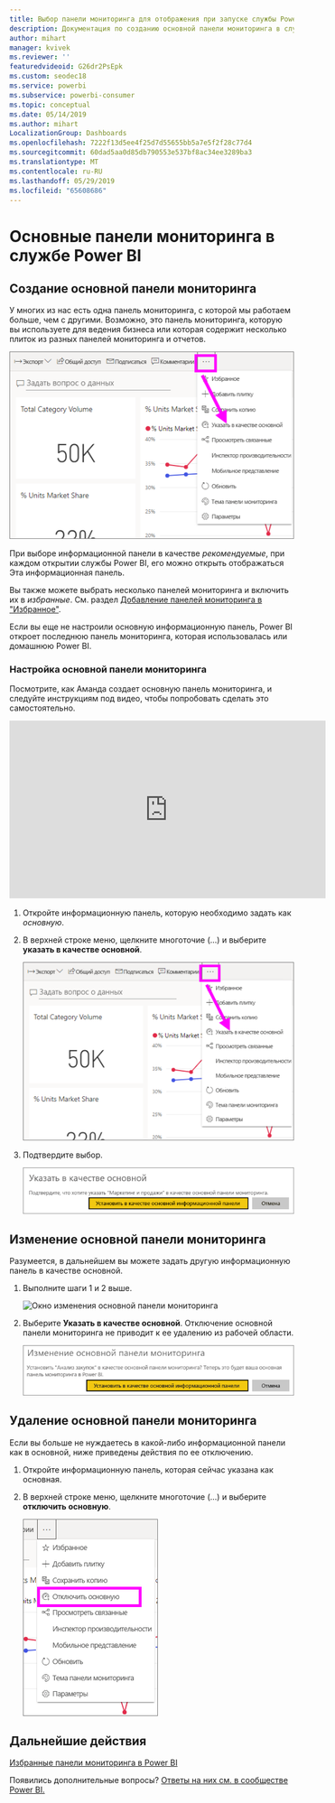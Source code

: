 ```yaml
---
title: Выбор панели мониторинга для отображения при запуске службы Power BI
description: Документация по созданию основной панели мониторинга в службе Power BI
author: mihart
manager: kvivek
ms.reviewer: ''
featuredvideoid: G26dr2PsEpk
ms.custom: seodec18
ms.service: powerbi
ms.subservice: powerbi-consumer
ms.topic: conceptual
ms.date: 05/14/2019
ms.author: mihart
LocalizationGroup: Dashboards
ms.openlocfilehash: 7222f13d5ee4f25d7d55655bb5a7e5f2f28c77d4
ms.sourcegitcommit: 60dad5aa0d85db790553e537bf8ac34ee3289ba3
ms.translationtype: MT
ms.contentlocale: ru-RU
ms.lasthandoff: 05/29/2019
ms.locfileid: "65608686"
---
```

# <a name="featured-dashboards-in-power-bi-service"></a>Основные панели мониторинга в службе Power BI
## <a name="create-a-featured-dashboard"></a>Создание основной панели мониторинга
У многих из нас есть одна панель мониторинга, с которой мы работаем больше, чем с другими.  Возможно, это панель мониторинга, которую вы используете для ведения бизнеса или которая содержит несколько плиток из разных панелей мониторинга и отчетов.

![значок указания в качестве основной](./media/end-user-featured/power-bi-dropdown.png)

При выборе информационной панели в качестве *рекомендуемые*, при каждом открытии службы Power BI, его можно открыть отображаться Эта информационная панель.  

Вы также можете выбрать несколько панелей мониторинга и включить их в *избранные*. См. раздел [Добавление панелей мониторинга в "Избранное"](end-user-favorite.md).

Если вы еще не настроили основную информационную панель, Power BI откроет последнюю панель мониторинга, которая использовалась или домашнюю Power BI.  

### <a name="to-set-a-dashboard-as-featured"></a>Настройка **основной** панели мониторинга
Посмотрите, как Аманда создает основную панель мониторинга, и следуйте инструкциям под видео, чтобы попробовать сделать это самостоятельно.

<iframe width="560" height="315" src="https://www.youtube.com/embed/G26dr2PsEpk" frameborder="0" allowfullscreen></iframe>



1. Откройте информационную панель, которую необходимо задать как *основную*. 
2. В верхней строке меню, щелкните многоточие (...) и выберите **указать в качестве основной**.  
   
    ![Значок указания в качестве основной](./media/end-user-featured/power-bi-dropdown.png)
3. Подтвердите выбор.
   
    ![установка основной панели мониторинга](./media/end-user-featured/power-bi-featured-confirm.png)

## <a name="change-the-featured-dashboard"></a>Изменение основной панели мониторинга
Разумеется, в дальнейшем вы можете задать другую информационную панель в качестве основной.

1. Выполните шаги 1 и 2 выше.
   
    ![Окно изменения основной панели мониторинга](./media/end-user-featured/power-bi-change-feature.png)
2. Выберите **Указать в качестве основной**. Отключение основной панели мониторинга не приводит к ее удалению из рабочей области.  
   
    ![сообщение об успехе](./media/end-user-featured/power-bi-unfeature-new.png)

## <a name="remove-the-featured-dashboard"></a>Удаление основной панели мониторинга
Если вы больше не нуждаетесь в какой-либо информационной панели как в основной, ниже приведены действия по ее отключению.

1. Откройте информационную панель, которая сейчас указана как основная.
2. В верхней строке меню, щелкните многоточие (...) и выберите **отключить основную**.

    ![отключить основную панель мониторинга выбранного](./media/end-user-featured/power-bi-unfeature-newer.png)
   
## <a name="next-steps"></a>Дальнейшие действия
[Избранные панели мониторинга в Power BI](end-user-favorite.md)

Появились дополнительные вопросы? [Ответы на них см. в сообществе Power BI.](http://community.powerbi.com/)

